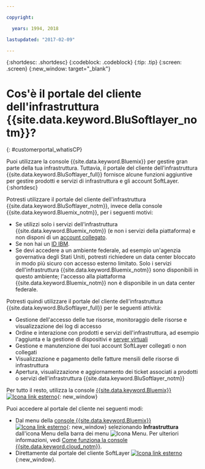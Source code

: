 ```yaml
---

copyright:

  years: 1994, 2018

lastupdated: "2017-02-09"

---
```


{:shortdesc: .shortdesc}
{:codeblock: .codeblock}
{:tip: .tip}
{:screen: .screen}
{:new_window: target="_blank"}


# Cos'è il portale del cliente dell'infrastruttura {{site.data.keyword.BluSoftlayer_notm}}?
{: #customerportal_whatisCP}

Puoi utilizzare la console {{site.data.keyword.Bluemix}} per gestire gran parte della tua infrastruttura.  Tuttavia, il portale del cliente dell'infrastruttura {{site.data.keyword.BluSoftlayer_full}} fornisce alcune funzioni aggiuntive per gestire prodotti e servizi di infrastruttura e gli account SoftLayer.
{:shortdesc}

Potresti utilizzare il portale del cliente dell'infrastruttura {{site.data.keyword.BluSoftlayer_notm}}, invece della console {{site.data.keyword.Bluemix_notm}}, per i seguenti motivi:
  * Se utilizzi solo i servizi dell'infrastruttura {{site.data.keyword.Bluemix_notm}} (e non i servizi della piattaforma) e non disponi di un [account collegato](/docs/account/softlayerlink.html#link_user_accounts).
  * Se non hai un [ID IBM](/docs/account/softlayerlink.html#switchtoIBMid).
  * Se devi accedere a un ambiente federale, ad esempio un'agenzia governativa degli Stati Uniti, potresti richiedere un data center bloccato in modo più sicuro con accesso esterno limitato. Solo i servizi dell'infrastruttura {{site.data.keyword.Bluemix_notm}} sono disponibili in questo ambiente; l'accesso alla piattaforma {{site.data.keyword.Bluemix_notm}} non è disponibile in un data center federale.

Potresti quindi utilizzare il portale del cliente dell'infrastruttura {{site.data.keyword.BluSoftlayer_full}} per le seguenti attività:
  * Gestione dell'accesso delle tue risorse, monitoraggio delle risorse e visualizzazione dei log di accesso
  * Ordine e interazione con prodotti e servizi dell'infrastruttura, ad esempio l'aggiunta e la gestione di dispositivi e [server virtuali](/docs/vsi/vsi_index.html#getting-started-with-virtual-servers)
  * Gestione e manutenzione dei tuoi account SoftLayer collegati o non collegati
  * Visualizzazione e pagamento delle fatture mensili delle risorse di infrastruttura
  * Apertura, visualizzazione e aggiornamento dei ticket associati a prodotti o servizi dell'infrastruttura {{site.data.keyword.BluSoftlayer_notm}}

Per tutto il resto, utilizza la console [{{site.data.keyword.Bluemix}} ![Icona link esterno](../icons/launch-glyph.svg)](https://console.bluemix.net){: new_window}

Puoi accedere al portale del cliente nei seguenti modi:
* Dal menu della [console {{site.data.keyword.Bluemix}} ![Icona link esterno](../icons/launch-glyph.svg)](https://console.bluemix.net){: new_window} selezionando **Infrastruttura** dall'icona Menu della barra dei menu ![Icona Menu](../icons/icon_hamburger.svg).  Per ulteriori informazioni, vedi [Come funziona la console {{site.data.keyword.cloud_notm}}](/docs/overview/ui.html#ui).
* Direttamente dal portale del cliente SoftLayer [![Icona link esterno](../icons/launch-glyph.svg)](https://control.softlayer.com/){:new_window}.
